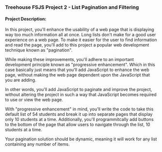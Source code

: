 ### Treehouse FSJS Project 2 - List Pagination and Filtering


#### Project Description:
In this project, you'll enhance the usability of a web page that is displaying way too much information all at once. Long lists don't make for a good user experience on a web page. To make it easier for the user to find information and read the page, you'll add to this project a popular web development technique known as "pagination".

While making these improvements, you'll adhere to an important development principle known as "progressive enhancement". Which in this case basically just means that you'll add JavaScript to enhance the web page, without making the web page dependent upon the JavaScript that you are adding.

In other words, you'll add JavaScript to paginate and improve the project, without altering the project in such a way that JavaScript becomes required to use or view the web page.

With "progressive enhancement" in mind, you'll write the code to take this default list of 54 students and break it up into separate pages that display only 10 students at a time. Additionally, you'll programmitcally add buttons to the bottom of the page that allow users to navigate through the list, 10 students at a time.

Your pagination solution should be dynamic, meaning it will work for any list containing any number of items.
